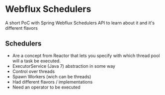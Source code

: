 # Webflux Schedulers

A short PoC with Spring Webflux Schedulers API to learn about it and it's different flavors

## Schedulers
- Are a concept from Reactor that lets you specify with which thread pool will a task be executed.
- ExecutorService (Java 7) abstraction in some way
- Control over threads
- Spawn Workers (wich can be threads)
- Had different flavors / implementations
- Need an operator to be executed
